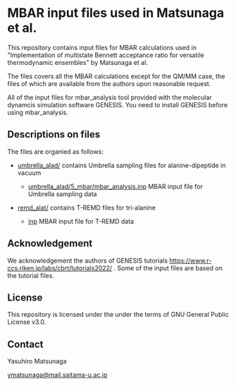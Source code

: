 # MBAR input files used in Matsunaga et al.

This repository contains input files for MBAR calculations used in "Implementation of multistate Bennett acceptance ratio for versatile thermodynamic ensembles" by Matsunaga et al.

The files covers all the MBAR calculations except for the QM/MM case, the files of which are available from the authors upon reasonable request. 

All of the input files for mbar_analysis tool provided with the molecular dynamcis simulation software GENESIS. You need to install GENESIS before using mbar_analysis. 

## Descriptions on files

The files are organied as follows:

- [umbrella_alad/](https://github.com/matsunagalab/paper_mbar/tree/main/umbrella_alad) contains Umbrella sampling files for alanine-dipeptide in vacuum

  - [umbrella_alad/5_mbar/mbar_analysis.inp](https://github.com/matsunagalab/paper_mbar/blob/main/umbrella_alad/5_mbar/mbar_analysis.inp) MBAR input file for Umbrella sampling data

- [remd_alat/](https://github.com/matsunagalab/mbar_paper/tree/main/remd_alat) contains T-REMD files for tri-alanine

  - [inp](https://github.com/matsunagalab/differentiable_BTR/blob/main/remd_alat/5_analysis/mbar/inp) MBAR input file for T-REMD data

## Acknowledgement

We acknowledgement the authors of GENESIS tutorials https://www.r-ccs.riken.jp/labs/cbrt/tutorials2022/ . Some of the input files are based on the tutorial files. 

## License

This repository is licensed under the under the terms of GNU General Public License v3.0. 
 
## Contact

Yasuhiro Matsunaga

ymatsunaga@mail.saitama-u.ac.jp

